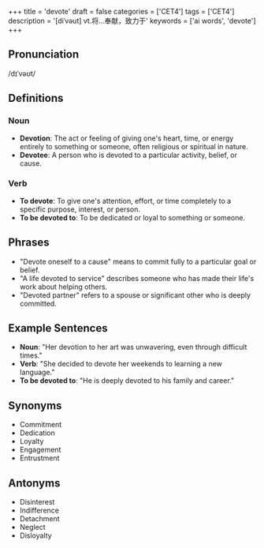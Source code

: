 +++
title = 'devote'
draft = false
categories = ['CET4']
tags = ['CET4']
description = '[diˈvəut] vt.将…奉献，致力于'
keywords = ['ai words', 'devote']
+++

## Pronunciation
/dɪˈvəʊt/

## Definitions
### Noun
- **Devotion**: The act or feeling of giving one's heart, time, or energy entirely to something or someone, often religious or spiritual in nature.
- **Devotee**: A person who is devoted to a particular activity, belief, or cause.

### Verb
- **To devote**: To give one's attention, effort, or time completely to a specific purpose, interest, or person.
- **To be devoted to**: To be dedicated or loyal to something or someone.

## Phrases
- "Devote oneself to a cause" means to commit fully to a particular goal or belief.
- "A life devoted to service" describes someone who has made their life's work about helping others.
- "Devoted partner" refers to a spouse or significant other who is deeply committed.

## Example Sentences
- **Noun**: "Her devotion to her art was unwavering, even through difficult times."
- **Verb**: "She decided to devote her weekends to learning a new language."
- **To be devoted to**: "He is deeply devoted to his family and career."

## Synonyms
- Commitment
- Dedication
- Loyalty
- Engagement
- Entrustment

## Antonyms
- Disinterest
- Indifference
- Detachment
- Neglect
- Disloyalty
